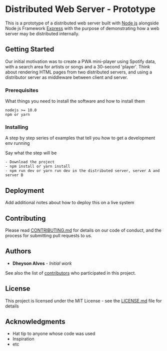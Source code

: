 # Distributed Web Server - Prototype

This is a prototype of a distributed web server built with [Node js](https://github.com/nodejs/node) alongside Node js Framework [Express](http://expressjs.com/) with the purpose of demonstrating how a web server may be distributed internally.

## Getting Started

Our initial motivation was to create a PWA mini-player using Spotify data, with a search area for artists or songs and a 30-second 'player'. Think about rendering HTML pages from two distributed servers, and using a distributor server as middleware between client and server.

### Prerequisites

What things you need to install the software and how to install them

```
nodejs >= 10.0
npm or yarn
```

### Installing

A step by step series of examples that tell you how to get a development env running

Say what the step will be

```
- Download the project
- npm install or yarn install
- npm run dev or yarn run dev in the distributed server, server A and server B
```

## Deployment

Add additional notes about how to deploy this on a live system

## Contributing

Please read [CONTRIBUTING.md](https://github.com/melquibrito/distributed-server/blob/master/CONTRIBUTING.md) for details on our code of conduct, and the process for submitting pull requests to us.

## Authors

* **Dheyson Alves** - *Initial work*

See also the list of [contributors](https://github.com/your/project/contributors) who participated in this project.

## License

This project is licensed under the MIT License - see the [LICENSE.md](LICENSE.md) file for details

## Acknowledgments

* Hat tip to anyone whose code was used
* Inspiration
* etc
